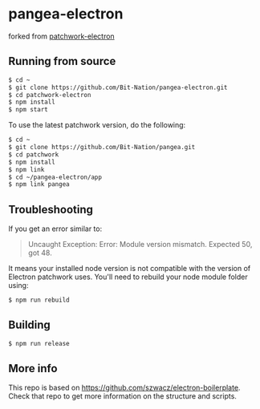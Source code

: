 pangea-electron
==============

forked from [patchwork-electron](https://github.com/ssbc/patchwork-electron)

## Running from source

```bash
$ cd ~
$ git clone https://github.com/Bit-Nation/pangea-electron.git
$ cd patchwork-electron
$ npm install
$ npm start
```

To use the latest patchwork version, do the following:

```bash
$ cd ~
$ git clone https://github.com/Bit-Nation/pangea.git
$ cd patchwork
$ npm install
$ npm link
$ cd ~/pangea-electron/app
$ npm link pangea
```

## Troubleshooting

If you get an error similar to:

> Uncaught Exception:
> Error: Module version mismatch. Expected 50, got 48.

It means your installed node version is not compatible with the version of Electron patchwork uses. You'll need to rebuild your node module folder using:

```bash
$ npm run rebuild
```

## Building

```bash
$ npm run release
```

## More info

This repo is based on https://github.com/szwacz/electron-boilerplate.
Check that repo to get more information on the structure and scripts.

